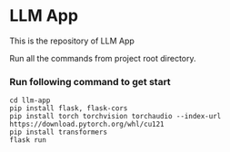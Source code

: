 # LLM App

This is the repository of LLM App

Run all the commands from project root directory.

### Run following command to get start

```
cd llm-app
pip install flask, flask-cors
pip install torch torchvision torchaudio --index-url https://download.pytorch.org/whl/cu121
pip install transformers
flask run
```
